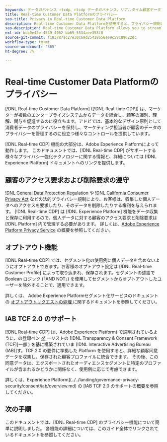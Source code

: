 ```yaml
---
keywords: データガバナンス rtcdp、rtcdp データガバナンス、リアルタイム顧客データプロファイルデータガバナンス、プライバシー rtcdp、rtcdp プライバシー
title: Real-time Customer Data Platformのプライバシー
seo-title: Privacy in Real-time Customer Data Platform
description: Real-time Customer Data Platformを使用すると、プライバシー規制に準拠したデータ操作を維持するプロセスを合理化できます。
seo-description: Real-time Customer Data Platform allows you to streamline the process of keeping your data operations compliant with privacy regulations.
exl-id: bcb0e42e-4549-4952-bb69-5534aee353f8
source-git-commit: f193787ac27e30c69d25418656ae9c59c89622dc
workflow-type: tm+mt
source-wordcount: '365'
ht-degree: 7%

---
```


# Real-time Customer Data Platformのプライバシー

[!DNL Real-time Customer Data Platform] ([!DNL Real-time CDP]) は、マーケターが複数のエンタープライズシステムからデータを統合し、顧客の識別、理解、関与を促進するのに役立ちます。アドビでは、基本的なデザイン原則として消費者データのプライバシーを保持し、マーケティング担当者が顧客のデータのプライバシーを管理するのに役立つ様々なコントロールを提供しています。

[!DNL Real-time CDP] 機能の大部分は、Adobe Experience Platformによって動作します。 このドキュメントでは、[!DNL Real-time CDP] がサポートする様々なプライバシー強化テクノロジーに関する情報と、詳細については [!DNL Experience Platform] ドキュメントへのリンクを提供します。

## 顧客のアクセス要求および削除要求の遵守

[!DNL General Data Protection Regulation](GDPR) や [!DNL California Consumer Privacy Act](CCPA) などの法的プライバシー規制により、お客様は、収集した個人データへのアクセスを要求したり、そのデータを削除したりする権利を与えられます。 [!DNL Real-time CDP] は [!DNL Experience Platform] 機能をデータ収集と保存に利用するので、個人データに対する顧客のアクセス要求と削除要求は [!DNL Platform] 内で管理する必要があります。 詳しくは、[Adobe Experience Platform Privacy Service](../../privacy-service/home.md) の概要を参照してください。

## オプトアウト機能

[!DNL Real-time CDP] では、セグメント化の使用例に個人データを含めないようにオプトアウトできます。お客様のオプトアウト設定は [!DNL Real-time Customer Profile] によって取り込まれ、保存されます。セグメントの述語で Boolean ロジック (「AND NOT」) を使用してセグメントからオプトアウトしたユーザーを除外することで、適用できます。

詳しくは、 Adobe Experience Platformセグメント化サービスのドキュメントの [ オプトアウトリクエストの処理 ](../../segmentation/consents.md) に関するドキュメントを参照してください。

## IAB TCF 2.0 のサポート

[!DNL Real-time CDP] は、Adobe Experience Platform( で説明されているように、の登録ベン [ダ](https://iabeurope.eu/vendor-list-tcf-v2-0/) ーリストの [!DNL Transparency & Consent Framework (TCF)]一部 ) を基に構築されていま [!DNL Interactive Advertising Bureau (IAB)]す。TCF 2.0 の要件に準拠した Platform を使用すると、詳細な顧客同意データを収集し、保存された顧客プロファイルに統合できます。 その後、この同意データは、エクスポートされたオーディエンスセグメントに特定のプロファイルが含まれるかどうかに関係なく、使用例に応じて考慮できます。

詳しくは、Experience Platform](../../landing/governance-privacy-security/consent/iab/overview.md) の [IAB TCF 2.0 のサポートの概要を参照してください。

## 次の手順

このドキュメントでは、[!DNL Real-time CDP] のプライバシー機能について簡単に説明しました。 各機能の詳細については、このガイド全体でリンクされているドキュメントを参照してください。
